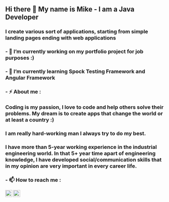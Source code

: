 ## Hi there 👋 My name is Mike - I am a Java Developer

### I create various sort of applications, starting from simple landing pages ending with web applications
### - 🔭 I’m currently working on my portfolio project for job purposes :)
### - 🌱 I’m currently learning Spock Testing Framework and Angular Framework
### - ⚡ About me :

### Coding is my passion, I love to code and help others solve their problems. My dream is to create apps that change the world or at least a country :)
### I am really hard-working man I always try to do my best.
### I have more than 5-year working experience in the industrial engineering world. In that 5+ year time apart of engineering knowledge, I have developed social/communication skills that in my opinion are very important in every career life.

### - 📫 How to reach me :
[<img align="left" alt="Michał Smolorz | LinkedIn" width="22px" src="https://cdn.jsdelivr.net/npm/simple-icons@v3/icons/linkedin.svg" />][linkedin]
[<img align="left" alt="Michał Smolorz | Facebook" width="22px" src="https://cdn.jsdelivr.net/npm/simple-icons@3.4.0/icons/facebook.svg"/>][facebook]

[facebook]: https://www.facebook.com/smihau
[linkedin]: https://www.linkedin.com/in/smolorzmichal/
